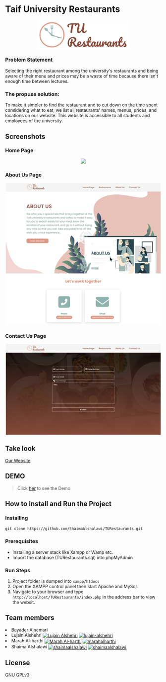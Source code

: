# Taif University Restaurants
<p align="center">
  <img src="_gitAssets/TURestaurantslogo.png" width="300" align="center"/>
</p>

### Problem Statement
Selecting the right restaurant among the university's restaurants and being aware of their menu and prices may be a waste of time because there isn't enough time between lectures.
### The propuse solution: 
To make it simpler to find the restaurant and to cut down on the time spent considering what to eat, we list all restaurants' names, menus, prices, and locations on our website. This website is accessible to all students and employees of the university.

## Screenshots
### Home Page
<p align="center">
  <img src="_gitAssets/Home Page.png" width="500" />
</p>

### About Us Page
<p align="center">
  <img src="_gitAssets/About Us.png" width="500"/>
</p>

### Contact Us Page
<p align="center">
  <img src="_gitAssets/Contact Us.png" width="500"/>
</p>

## Take look
[Our Website](http://turestaurants.infinityfreeapp.com/)

## DEMO 
> Click <a href="https://drive.google.com/file/d/1MWkb7xtrkbnuS30ncbl5M0P0L4xPfsdn/view?usp=sharing">her</a> to see the Demo

## How to Install and Run the Project
### Installing 
```
git clone https://github.com/ShaimaAlshalawi/TURestaurants.git
```
### Prerequisites 
*	Installing a server stack like  Xampp  or Wamp etc.
*	Import the database (TURestaurants.sql) into phpMyAdmin
### Run Steps
1.	Project folder is dumped into ```xampp/htdocs```
2.	Open the XAMPP control panel then start Apache and MySql.
3.	Navigate to your browser and type ```http://localhost/TURestaurants/index.php``` in the address bar to view the websit.


## Team members
<li>Bayader Alnemari</li>

<li>Lujain Alshehri
  <a href="https://github.com/Lujain41" target="blank"><img align="center" src="https://cdn.jsdelivr.net/npm/simple-icons@3.0.1/icons/github.svg" alt="Lujain Alshehri" height="20" width="30" /></a>
  <a href="https://www.linkedin.com/in/lujain-alshehri-1069a024a/" target="blank"><img align="center" src="https://raw.githubusercontent.com/rahuldkjain/github-profile-readme-generator/master/src/images/icons/Social/linked-in-alt.svg" alt="lujain-alshehri" height="20" width="30" /></a>
</li>

<li>Marah Al-harthi
  <a href="https://github.com/MarahEbrahim" target="blank"><img align="center" src="https://cdn.jsdelivr.net/npm/simple-icons@3.0.1/icons/github.svg" alt="Marah Al-harthi" height="20" width="30" /></a>
  <a href="https://www.linkedin.com/in/marahalharthi/" target="blank"><img align="center" src="https://raw.githubusercontent.com/rahuldkjain/github-profile-readme-generator/master/src/images/icons/Social/linked-in-alt.svg" alt="marahalharthi" height="20" width="30" /></a>
</li>

<li>Shaima Alshalawi
  <a href="https://github.com/ShaimaAlshalawi" target="blank"><img align="center" src="https://cdn.jsdelivr.net/npm/simple-icons@3.0.1/icons/github.svg" alt="shaimaalshalawi" height="20" width="30" /></a>
  <a href="https://www.linkedin.com/in/shaima-alshalawi" target="blank"><img align="center" src="https://raw.githubusercontent.com/rahuldkjain/github-profile-readme-generator/master/src/images/icons/Social/linked-in-alt.svg" alt="shaimaalshalawi" height="20" width="30" /></a>
</li> 

## License
 GNU GPLv3 
